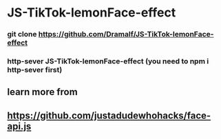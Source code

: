 # JS-TikTok-lemonFace-effect
### git clone https://github.com/Dramalf/JS-TikTok-lemonFace-effect
### http-sever JS-TikTok-lemonFace-effect (you need to npm i http-sever first)

## learn more from
## https://github.com/justadudewhohacks/face-api.js
## 
